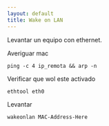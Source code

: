 ```yaml
---
layout: default
title: Wake on LAN
---
```

Levantar un equipo con ethernet.

Averiguar mac

    ping -c 4 ip_remota && arp -n

Verificar que wol este activado

    ethtool eth0

Levantar

    wakeonlan MAC-Address-Here
